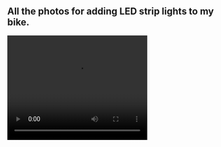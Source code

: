 ## All the photos for adding LED strip lights to my bike.
<video width="320" height="240" controls>
  <source src="Front fender3.mp4" type="video/mp4">
  <source src="Front fender3.ogg" type="video/ogg">
Your browser does not support the video tag.
</video>
